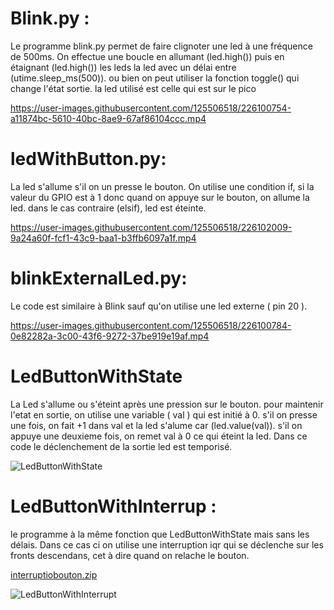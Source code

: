 # Blink.py : 

Le programme blink.py permet de faire clignoter une led à une fréquence de 500ms. On effectue une boucle en allumant (led.high()) puis en étaignant (led.high()) les leds la led avec un délai entre (utime.sleep_ms(500)). ou bien on peut utiliser la fonction toggle() qui change l'état sortie. la led utilisé est celle qui est sur le pico



https://user-images.githubusercontent.com/125506518/226100754-a11874bc-5610-40bc-8ae9-67af86104ccc.mp4



# ledWithButton.py:

La led s'allume s'il on un presse le bouton. On utilise une condition if, si la valeur du GPIO est à 1 donc quand on appuye sur le bouton, on allume la led. dans le cas contraire (elsif), led est éteinte.



https://user-images.githubusercontent.com/125506518/226102009-9a24a60f-fcf1-43c9-baa1-b3ffb6097a1f.mp4



# blinkExternalLed.py:

Le code est similaire à Blink sauf qu'on utilise une led externe ( pin 20 ).


https://user-images.githubusercontent.com/125506518/226100784-0e82282a-3c00-43f6-9272-37be919e19af.mp4



# LedButtonWithState

La Led s'allume ou s'éteint après une pression sur le bouton. pour maintenir l'etat en sortie, on utilise une variable ( val ) qui est initié à 0. s'il on presse une fois, on fait +1 dans val et la led s'alume car (led.value(val)). s'il on appuye une deuxieme fois, on remet val à 0 ce qui éteint la led. Dans ce code le déclenchement de la sortie led est temporisé.


![LedButtonWithState](https://user-images.githubusercontent.com/125506518/226101612-1e453e90-9791-4f15-af84-57e5806115d8.gif)

# LedButtonWithInterrup : 

le programme à la même fonction que LedButtonWithState mais sans les délais. Dans ce cas ci on utilise une interruption iqr
qui se déclenche sur les fronts descendans, cet à dire quand on relache le bouton.



[interruptiobouton.zip](https://github.com/hepl-freres/smartcities/files/10952294/interruptiobouton.zip)



![LedButtonWithInterrupt](https://user-images.githubusercontent.com/125506518/226101925-38d7d2c4-8a47-4b8e-ad93-a1458de79006.gif)






